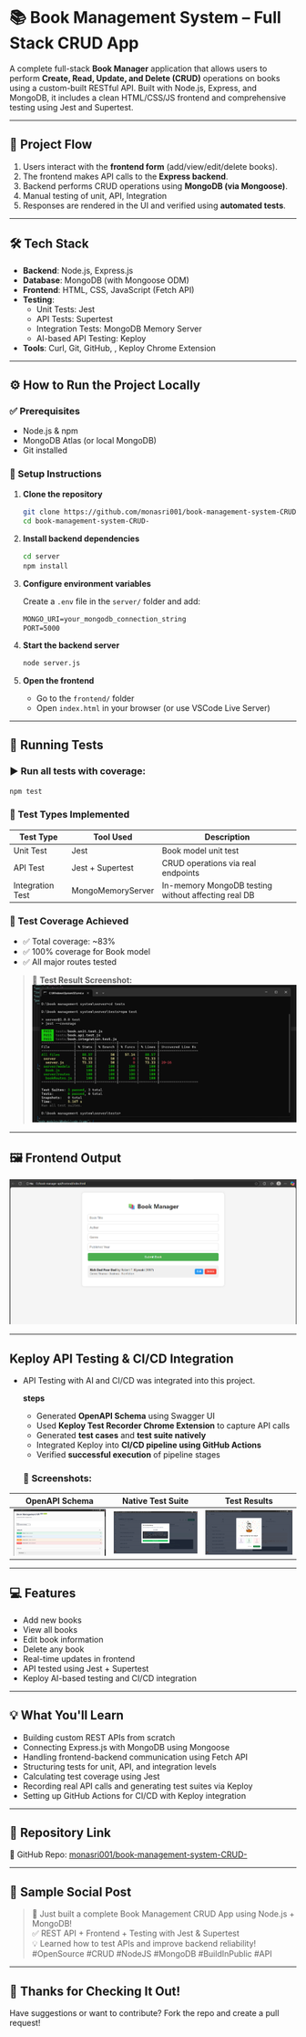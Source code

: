 
# 📚 Book Management System – Full Stack CRUD App

A complete full-stack **Book Manager** application that allows users to perform **Create, Read, Update, and Delete (CRUD)** operations on books using a custom-built RESTful API. Built with Node.js, Express, and MongoDB, it includes a clean HTML/CSS/JS frontend and comprehensive testing using Jest and Supertest.

---

## 🚀 Project Flow

1. Users interact with the **frontend form** (add/view/edit/delete books).
2. The frontend makes API calls to the **Express backend**.
3. Backend performs CRUD operations using **MongoDB (via Mongoose)**.
4. Manual testing of unit, API, Integration
5. Responses are rendered in the UI and verified using **automated tests**.

---

## 🛠️ Tech Stack

- **Backend**: Node.js, Express.js
- **Database**: MongoDB (with Mongoose ODM)
- **Frontend**: HTML, CSS, JavaScript (Fetch API)
- **Testing**:
  - Unit Tests: Jest
  - API Tests: Supertest
  - Integration Tests: MongoDB Memory Server
  - AI-based API Testing: Keploy
- **Tools**: Curl, Git, GitHub, , Keploy Chrome Extension

---

## ⚙️ How to Run the Project Locally

### ✅ Prerequisites

- Node.js & npm
- MongoDB Atlas (or local MongoDB)
- Git installed

### 🔧 Setup Instructions

1. **Clone the repository**
   ```bash
   git clone https://github.com/monasri001/book-management-system-CRUD-.git
   cd book-management-system-CRUD-
   ```

2. **Install backend dependencies**
   ```bash
   cd server
   npm install
   ```

3. **Configure environment variables**

   Create a `.env` file in the `server/` folder and add:
   ```env
   MONGO_URI=your_mongodb_connection_string
   PORT=5000
   ```

4. **Start the backend server**
   ```bash
   node server.js
   ```

5. **Open the frontend**

   - Go to the `frontend/` folder
   - Open `index.html` in your browser (or use VSCode Live Server)

---

## 🧪 Running Tests

### ▶️ Run all tests with coverage:
```bash
npm test
```

### 🔬 Test Types Implemented

| Test Type       | Tool Used           | Description                                  |
|------------------|---------------------|----------------------------------------------|
| Unit Test        | Jest                | Book model unit test                         |
| API Test         | Jest + Supertest    | CRUD operations via real endpoints           |
| Integration Test | MongoMemoryServer   | In-memory MongoDB testing without affecting real DB |

### 🧾 Test Coverage Achieved

- ✅ Total coverage: ~83%
- ✅ 100% coverage for Book model
- ✅ All major routes tested

> 📸 **Test Result Screenshot:**
![Test Output](https://github.com/monasri001/book-management-system-CRUD-/blob/main/assets/testing%20output.png)

---

## 🖼️ Frontend Output

![Frontend UI](https://github.com/monasri001/book-management-system-CRUD-/blob/main/assets/frontend%20output.png)

---
## Keploy API Testing & CI/CD Integration
- API Testing with AI and CI/CD was integrated into this project.

  **steps**
  -  Generated **OpenAPI Schema** using Swagger UI
  -  Used **Keploy Test Recorder Chrome Extension** to capture API calls
  - Generated **test cases** and **test suite natively**
  - Integrated Keploy into **CI/CD pipeline using GitHub Actions**
  - Verified **successful execution** of pipeline stages

  ### 📸 Screenshots:

| OpenAPI Schema | Native Test Suite | Test Results |
|----------------|-------------------|--------------|
| ![OpenAPI Schema](https://github.com/monasri001/book-management-system-CRUD-/blob/main/assets/openapi%20schema.png) | ![Test Suite](https://github.com/monasri001/book-management-system-CRUD-/blob/main/assets/test%20suite%20native.png) | ![Test Result](https://github.com/monasri001/book-management-system-CRUD-/blob/main/assets/test.png) |

---

## 💻 Features

- Add new books
- View all books
- Edit book information
- Delete any book
- Real-time updates in frontend
- API tested using Jest + Supertest
- Keploy AI-based testing and CI/CD integration

---

## 💡 What You'll Learn

- Building custom REST APIs from scratch
- Connecting Express.js with MongoDB using Mongoose
- Handling frontend-backend communication using Fetch API
- Structuring tests for unit, API, and integration levels
- Calculating test coverage using Jest
- Recording real API calls and generating test suites via Keploy
- Setting up GitHub Actions for CI/CD with Keploy integration

---

## 🔗 Repository Link

📂 GitHub Repo: [monasri001/book-management-system-CRUD-](https://github.com/monasri001/book-management-system-CRUD-)

---

## 🧵 Sample Social Post

> 🚀 Just built a complete Book Management CRUD App using Node.js + MongoDB!  
> ✅ REST API + Frontend + Testing with Jest & Supertest  
> 💡 Learned how to test APIs and improve backend reliability!  
> #OpenSource #CRUD #NodeJS #MongoDB #BuildInPublic #API

---

## 🙌 Thanks for Checking It Out!

Have suggestions or want to contribute? Fork the repo and create a pull request!
